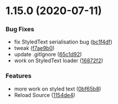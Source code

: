 # 1.15.0 (2020-07-11)


### Bug Fixes

* fix StyledText serialisation bug ([bc1f4df](https://github.com/phandcock/GrampsView/commit/bc1f4df89e81d2e6041707d4b2be6a63394c36d6))
* tweak ([f7ae9b0](https://github.com/phandcock/GrampsView/commit/f7ae9b0904bca79fa7acfbd4a25ecb147c1745c4))
* update .gitIgnore ([65c1d92](https://github.com/phandcock/GrampsView/commit/65c1d927467a9a925dc4b9dc4a40f0a409aee9ab))
* work on StyledText loader ([16872f2](https://github.com/phandcock/GrampsView/commit/16872f256c2257dd59d15718fcef779c16675f1d))


### Features

* more work on styled text ([0bf65b8](https://github.com/phandcock/GrampsView/commit/0bf65b8d469b9d300d75e2ad786c6f967e6b598c))
* Reload Source ([1154de4](https://github.com/phandcock/GrampsView/commit/1154de4603e0fff3d935d01d6b4aa3299c82a164))



